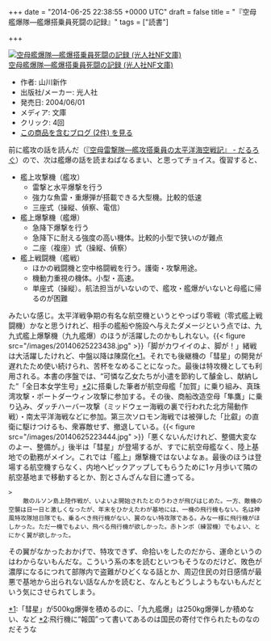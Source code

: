 
+++
date = "2014-06-25 22:38:55 +0000 UTC"
draft = false
title = "『空母艦爆隊―艦爆搭乗員死闘の記録』"
tags = ["読書"]

+++
<div class="hatena-asin-detail"><a href="http://www.amazon.co.jp/exec/obidos/ASIN/4769820534/bestylesnet-22/"><img src="https://images-fe.ssl-images-amazon.com/images/I/51CWEXsM-AL._SL160_.jpg" class="hatena-asin-detail-image" alt="空母艦爆隊―艦爆搭乗員死闘の記録 (光人社NF文庫)" title="空母艦爆隊―艦爆搭乗員死闘の記録 (光人社NF文庫)"/></a><div class="hatena-asin-detail-info"><a href="http://www.amazon.co.jp/exec/obidos/ASIN/4769820534/bestylesnet-22/">空母艦爆隊―艦爆搭乗員死闘の記録 (光人社NF文庫)</a><ul><li><span class="hatena-asin-detail-label">作者:</span> 山川新作</li><li><span class="hatena-asin-detail-label">出版社/メーカー:</span> 光人社</li><li><span class="hatena-asin-detail-label">発売日:</span> 2004/06/01</li><li><span class="hatena-asin-detail-label">メディア:</span> 文庫</li><li> <span class="hatena-asin-detail-label">クリック</span>: 4回</li><li><a href="http://d.hatena.ne.jp/asin/4769820534/bestylesnet-22" target="_blank">この商品を含むブログ (2件) を見る</a></li></ul></div><div class="hatena-asin-detail-foot"></div></div>前に艦攻の話を読んだ（<a href="https://blog.daruyanagi.jp/entry/2014/05/22/025753">『空母雷撃隊―艦攻搭乗員の太平洋海空戦記』 - だるろぐ</a>）ので、次は艦爆の話を読まねばなるまい、と思ってチョイス。復習すると、

<ul>
<li>艦上攻撃機（艦攻）
<ul>
<li>雷撃と水平爆撃を行う</li>
<li>強力な魚雷・重爆弾が搭載できる大型機。比較的低速</li>
<li>三座式（操縦、偵察、電信）</li>
</ul></li>
<li>艦上爆撃機（艦爆）
<ul>
<li>急降下爆撃を行う</li>
<li>急降下に耐える強度の高い機体。比較的小型で狭いのが難点</li>
<li>二座（複座）式（操縦、偵察）</li>
</ul></li>
<li>艦上戦闘機（艦戦）
<ul>
<li>ほかの戦闘機と空中格闘戦を行う。護衛・攻撃用途。</li>
<li>機動力重視の機体。小型・高速。</li>
<li>単座式（操縦）。航法担当がいないので、艦攻・艦爆がいないと母艦に帰るのが困難</li>
</ul></li>
</ul>みたいな感じ。太平洋戦争期の有名な航空機というとやっぱり零戦（零式艦上戦闘機）かなと思うけれど、相手の艦船や施設へ与えたダメージという点では、九九式艦上爆撃機（九九艦爆）のほうが活躍したのかもしれない。{{< figure src="/images/20140625223438.jpg"  >}}「脚がカワイイのよ、脚が！」緒戦は大活躍したけれど、中盤以降は陳腐化<a href="#f-60e23e22" name="fn-60e23e22" title="「彗星」が500kg爆弾を積めるのに、「九九艦爆」は250kg爆弾しか積めない、など">*1</a>。それでも後継機の「彗星」の開発が遅れたため使い続けられ、苦杯をなめることになった。最後は特攻機としても利用される。本書の序盤では、“可憐な乙女たちが小遣を節約して醵金し、献納した”「全日本女学生号」<a href="#f-e0c2f7fb" name="fn-e0c2f7fb" title="飛行機に“報国”って書いてあるのは国民の寄付で作られたものなのだそうな">*2</a>に搭乗した筆者が航空母艦「加賀」に乗り組み、真珠湾攻撃・ポートダーウィン攻撃に参加する。その後、商船改造空母「隼鷹」に乗り込み、ダッチハーバー攻撃（ミッドウェー海戦の裏で行われた北方陽動作戦）・南太平洋海戦などに参加。第三次ソロモン海戦では被弾した「比叡」の直衛に駆けつけるも、衆寡敵せず、撤退している。{{< figure src="/images/20140625223444.jpg"  >}}「悪くないんだけれど、整備大変なのよー、整備が。」後半は「彗星」が登場するが、すでに航空母艦なく、陸上基地での勤務がメイン。これでは「艦上」爆撃機ではないよなぁ。最後のほうは登場する航空機すらなく、内地へピックアップしてもらうために1ヶ月歩いて隣の航空基地まで移動するとか、割とさんざんな目に遭ってる。

    >
        敵のルソン島上陸作戦が、いよいよ開始されたとのうわさが飛びはじめた。一方、敵機の空襲は日一日と激しくなったが、年末をひかえたわが基地には、一機の飛行機もない。名は神風特攻隊旭日隊でも、乗るべき飛行機がない、翼のない特攻隊である。みな一様に飛行機がほしかった。ただ一機でもよい、飛べる飛行機が欲しかった。赤トンボ（練習機）でもよい、とにかく翼が欲しかった。

    
その翼がなかったおかげで、特攻できず、命拾いをしたのだから、運命というのはわからないもんだな。こういう系の本を読むといつもそうなのだけど、敗色が濃厚になるにつれて部隊内で盗難がひどくなる話とか、周辺住民の対日感情が最悪で基地から出られない話なんかを読むと、なんともどうしようもないもんだという気にさせられてしまう。
<div class="footnote">
<a href="#fn-60e23e22" name="f-60e23e22" class="footnote-number">*1</a><span class="footnote-delimiter">:</span><span class="footnote-text">「彗星」が500kg爆弾を積めるのに、「九九艦爆」は250kg爆弾しか積めない、など</span>
<a href="#fn-e0c2f7fb" name="f-e0c2f7fb" class="footnote-number">*2</a><span class="footnote-delimiter">:</span><span class="footnote-text">飛行機に“報国”って書いてあるのは国民の寄付で作られたものなのだそうな</span>
</div>

